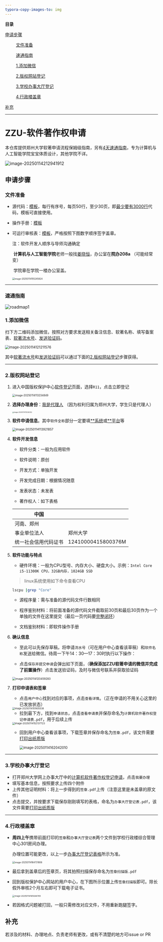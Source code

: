 ```yaml
---
typora-copy-images-to: img
---
```


**目录** 

[申请步骤](#1)

​			$\qquad$[文件准备](#1-1)

​			$\qquad$[速通指南](#1-2)

​			$\qquad$[1.添加微信](#1-3)

​			$\qquad$[2.版权网站登记](#1-4)

​			$\qquad$[3.学校办事大厅登记](#1-5)

​			$\qquad$[4.行政楼盖章](#1-6)

[补充](#2)

---

# ZZU-软件著作权申请

本仓库提供郑州大学软著申请流程保姆级指南，另有[4天速通指南](#fastpass)，专为计算机与人工智能学院宝宝体质设计，其他学院不详。

![image-20250114212941912](img/image-20250114212941912.png)

<a id="1"></a>

## 申请步骤

<a id="1-1"></a>

### 文件准备

- 源代码：[模板](templates/源代码模板.docx)，每行有序号，每页50行，至少30页，即<u>最少要有3000行</u>代码，模板可直接使用。

- 操作手册：[模板](templates/软件操作手册模板.docx) 

- 可运行审核表：[模板](templates/郑州大学计算机软件可运行审核表.docx)，严格按照下图数字顺序签字盖章。

  注：软件开发人顺序与导师沟通确定

  ​		**计算机与人工智能学院**老师一般找[姜晓恒](https://www7.zzu.edu.cn/csai/info/1232/1950.htm)，办公室在**院办208a** （可能经常变）

  ​		学院章在学院一楼办公室盖。

  <img src="img/image-20250114155245824.png" alt="image-20250114155245824" style="zoom:50%;" />

---

<a id="1-2"></a>

### 速通指南

![roadmap1](img/roadmap1.svg)

<a id="1-3"></a>

### 1.添加微信

扫下方二维码添加微信，按照对方要求发送相关备注信息、软著名称、填写备案表、<u>软著流水号</u>、<u>发送验证码</u>。

<img src="img/image-20250114121211576.png" alt="image-20250114121211576" style="zoom:80%;" />

其中<u>软著流水号</u>和<u>发送验证码</u>可以通过下面的[2.版权网站登记](#1-4)步骤获得。

---

<a id="1-4"></a>

### 2.版权网站登记

1. 进入中国版权保护中心[软件登记](https://register.ccopyright.com.cn/registration.html#/registerSoft)页面，选择`R11`，点击立即登记

   <img src="img/image-20250114113234849.png" alt="image-20250114113234849" style="zoom: 60%;" />

2. **选择办理身份**：<u>我是代理人</u> （因为权利归属为郑州大学，学生只是代理人）

   <img src="img/image-20250114113536302.png" alt="image-20250114113536302" style="zoom: 33%;" />

3. **软件申请信息**。其中`软件全称`部分一定要填<u>**系统</u>或<u>**平台</u>等

   <img src="img/image-20250114113921857.png" alt="image-20250114113921857" style="zoom:70%;" />

4. **软件开发信息** 

   - 软件分类：一般为应用软件

   - 软件说明：原创

   - 开发方式：单独开发

   - 开发完成日期：根据情况随意

   - 发表状态：未发表

   - 著作权人：如下表格

   | 中国                 |                    |
   | -------------------- | ------------------ |
   | 河南、郑州           |                    |
   | 事业单位法人         | 郑州大学           |
   | 统一社会信用代码证书 | 12410000415800376M |

5. **软件功能与特点** 

   - 硬件环境：一般为CPU型号、内存大小、硬盘大小。示例：`Intel Core i5-11300K CPU，32GB内存，1024GB SSD`

   > linux系统使用如下命令查看CPU

   ```bash
   lscpu |grep "Core"
   ```

   - 源程序量：需与准备的源代码文件行数相同

   - 程序鉴别材料：将前面准备的源代码文件截取前30页和最后30页作为一个单独的文件在这里提交（最后一页代码要<u>完整闭环</u>）

   - 文档鉴别材料：即软件操作手册

6. **确认信息**

   - 至此可以先保存草稿，将申请`流水号`（可在用户中心查看该草稿）和`软件名称`发送给微信。待周一下午14：30—17：30时执行以下操作：

   - 点击`保存并提交申请`会弹出如下页面，（**确保添加ZZU软著申请的微信并完成了前置操作**）点击发送验证码，及时与微信号联系并获取验证码

   <img src="img/image-20250114120459283.png" alt="image-20250114120459283" style="zoom:63%;" />

7. **打印申请表和签章**

   - 点击`用户中心`找到对应的事项，点击`查看详情`。（正在申请的不用关心这里的已发放状态）

   <img src="img/image-20250114151905538.png" alt="image-20250114151905538" style="zoom:53%;" />

   - 拉到最下方，找到`申请状态`，点击`查看申请表`并保存命名为`计算机软件著作权登记申请表.pdf`，用于后续上传

   <img src="img/image-20250114152137723.png" alt="image-20250114152137723" style="zoom:55%;" />

   - 回到用户中心查看该事项，下载签章并保存命名为`签章.pdf`，该文件需要<u>打印出纸质版</u> 

     <img src="img/image-20250114162042010.png" alt="image-20250114162042010" style="zoom:80%;" />



---

<a id="1-5"></a>

### 3.学校办事大厅登记

- 打开郑州大学网上办事大厅中的[计算机软件著作权登记申请](https://cms.v.zzu.edu.cn/zz_portal/guide?id=3123C41A-53E1-4C81-B359-CF3875BFFC7F)，点击`我要办理` 
- 填写基本信息，按照要求上传四个附件
- 上传其他证明材料：将上一步得到的`签章.pdf`上传（注意这里是未盖章的原文件）
- 点击提交，并按要求下载保存刚刚填写的表格，命名为`办事大厅登记表.pdf`，该文件需要<u>打印出纸质版</u> 

---

<a id="1-6"></a>

### 4.行政楼盖章

- **周四上午**携带前面打印的`签章`和`办事大厅登记表`两个文件到学校行政楼综合管理中心301房间办理。

  办理位置可能更改，以上一步[办事大厅登记表格](https://cms.v.zzu.edu.cn/zz_portal/guide?id=3123C41A-53E1-4C81-B359-CF3875BFFC7F)所示为准。

  <img src="img/image-20250114164731806.png" alt="image-20250114164731806" style="zoom:50%;" />

- 最后拿到盖章后的签章页，将其拍照扫描保存命名为`签章扫描版.pdf` 

- 回到版权保护中心网站的用户中心，在下图所示位置上传`签章扫描版`即可。除长假外审核2个月左右即可下载电子证书。

  <img src="img/image-20250114165044765.png" alt="image-20250114165044765" style="zoom:47%;" />

- 若因格式问题被打回，一般只需修改对应文件，不用重新跑腿签字。

<a id="2"></a>

## 补充

若涉及的材料、办理地点、负责老师有更改，或有不清楚的地方可issue or PR 
